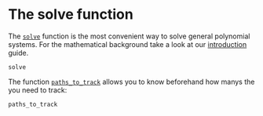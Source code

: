 # The solve function

The [`solve`](@ref) function is the most convenient way to solve general polynomial systems.
For the mathematical background take a look at our [introduction](https://www.juliahomotopycontinuation.org/guides/introduction/) guide.

```@docs
solve
```

The function [`paths_to_track`](@ref) allows you to know beforehand how manys the you
need to track:

```@docs
paths_to_track
```
